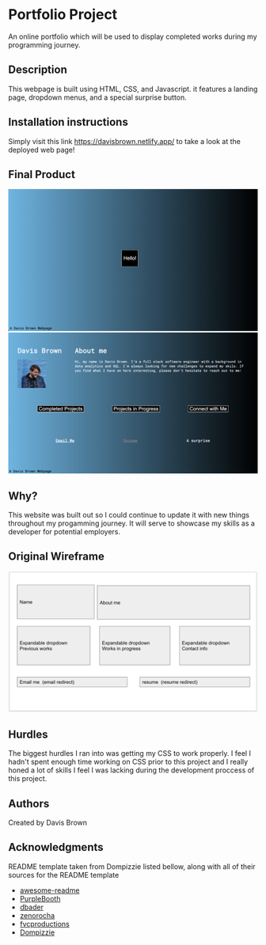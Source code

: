 # Portfolio Project

An online portfolio which will be used to display completed works during my programming journey.

## Description

This webpage is built using HTML, CSS, and Javascript.  it features a landing page, dropdown menus, and a special surprise button.

## Installation instructions
Simply visit this link https://davisbrown.netlify.app/ to take a look at the deployed web page!

## Final Product

![An image of the landing page](/assets/Screen%20Shot%202022-06-28%20at%2010.26.18%20AM.png)
![An image of the main page](/assets/Screen%20Shot%202022-06-28%20at%2010.26.27%20AM.png)

## Why?
This website was built out so I could continue to update it with new things throughout my progamming journey.  It will serve to showcase my skills as a developer for potential employers.  

## Original Wireframe
![an image of a rough layout of the website](/assets/Screen%20Shot%202022-06-28%20at%2010.31.35%20AM.png)

## Hurdles
The biggest hurdles I ran into was getting my CSS to work properly.  I feel I hadn't spent enough time working on CSS prior to this project and I really honed a lot of skills I feel I was lacking during the development proccess of this project.  

## Authors

Created by Davis Brown


## Acknowledgments
README template taken from Dompizzie listed bellow, along with all of their sources for the README template

* [awesome-readme](https://github.com/matiassingers/awesome-readme)
* [PurpleBooth](https://gist.github.com/PurpleBooth/109311bb0361f32d87a2)
* [dbader](https://github.com/dbader/readme-template)
* [zenorocha](https://gist.github.com/zenorocha/4526327)
* [fvcproductions](https://gist.github.com/fvcproductions/1bfc2d4aecb01a834b46)
* [Dompizzie](https://gist.github.com/DomPizzie/7a5ff55ffa9081f2de27c315f5018afc)